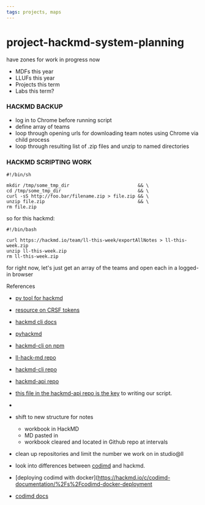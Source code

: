 ```yaml
---
tags: projects, maps
---
```


# project-hackmd-system-planning

have zones for work in progress now

* MDFs this year
* LLUFs this year
* Projects this term
* Labs this term?




### HACKMD BACKUP

* log in to Chrome before running script
* define array of teams
* loop through opening urls for downloading team notes using Chrome via child process
* loop through resulting list of .zip files and unzip to named directories

### HACKMD SCRIPTING WORK



```
#!/bin/sh

mkdir /tmp/some_tmp_dir                         && \
cd /tmp/some_tmp_dir                            && \
curl -sS http://foo.bar/filename.zip > file.zip && \
unzip file.zip                                  && \
rm file.zip
```

so for this hackmd: 

```
#!/bin/bash

curl https://hackmd.io/team/ll-this-week/exportAllNotes > ll-this-week.zip
unzip ll-this-week.zip
rm ll-this-week.zip
```

for right now, let's just get an array of the teams and open each in a logged-in browser

References
* [py tool for hackmd](https://hackmd.io/@ystl/BkqNtYvrP)
* [resource on CRSF tokens](https://portswigger.net/web-security/csrf/tokens)
* [hackmd cli docs](https://hackmd.io/@cli/SyMyfILq8#hackmd-cli-export-NOTEID-OUTPUT)
* [pyhackmd](https://hackmd.io/@ystl/BkqNtYvrP)
* [hackmd-cli on npm](https://www.npmjs.com/package/@hackmd/hackmd-cli)
* [ll-hack-md repo](https://github.com/mkuzmick/ll-hackmd-21-22)
* [hackmd-cli repo](https://github.com/hackmdio/hackmd-cli)
* [hackmd-api repo](https://github.com/hackmdio/api-client)
* [this file in the hackmd-api repo is the key](https://github.com/hackmdio/api-client/blob/master/nodejs/src/index.ts) to writing our script.
* 




* shift to new structure for notes
    * workbook in HackMD
    * MD pasted in
    * workbook cleared and located in Github repo at intervals
* clean up repositories and limit the number we work on in studio@ll
* look into differences between [codimd](https://github.com/hackmdio/codimd) and hackmd.
* [deploying codimd with docker](https://hackmd.io/c/codimd-documentation/%2Fs%2Fcodimd-docker-deployment
* [codimd docs](https://hackmd.io/c/codimd-documentation/%2Fs%2Fcodimd-documentation)